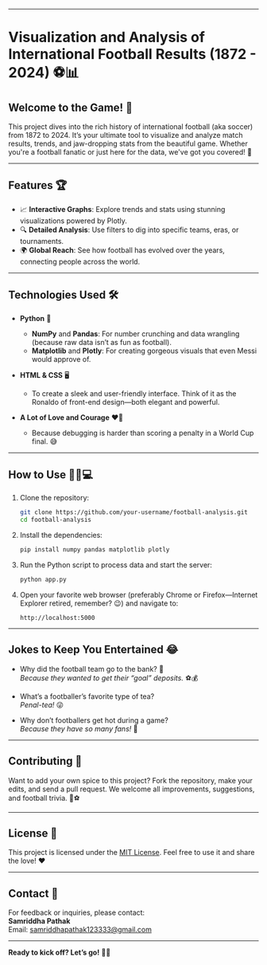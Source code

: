 

---

# **Visualization and Analysis of International Football Results (1872 - 2024)** ⚽📊

## **Welcome to the Game!** 🥳  
This project dives into the rich history of international football (aka soccer) from 1872 to 2024. It’s your ultimate tool to visualize and analyze match results, trends, and jaw-dropping stats from the beautiful game. Whether you're a football fanatic or just here for the data, we've got you covered! 🎉

---

## **Features** 🏆  
- 📈 **Interactive Graphs**: Explore trends and stats using stunning visualizations powered by Plotly.  
- 🔍 **Detailed Analysis**: Use filters to dig into specific teams, eras, or tournaments.  
- 🌍 **Global Reach**: See how football has evolved over the years, connecting people across the world.  

---

## **Technologies Used** 🛠️  
- **Python** 🐍  
  - **NumPy** and **Pandas**: For number crunching and data wrangling (because raw data isn’t as fun as football).  
  - **Matplotlib** and **Plotly**: For creating gorgeous visuals that even Messi would approve of.  

- **HTML & CSS** 🖥️  
  - To create a sleek and user-friendly interface. Think of it as the Ronaldo of front-end design—both elegant and powerful.  

- **A Lot of Love and Courage** ❤️💪  
  - Because debugging is harder than scoring a penalty in a World Cup final. 😅

---

## **How to Use** 🏃‍♂️💻  
1. Clone the repository:  
   ```bash
   git clone https://github.com/your-username/football-analysis.git
   cd football-analysis
   ```  

2. Install the dependencies:  
   ```bash
   pip install numpy pandas matplotlib plotly
   ```  

3. Run the Python script to process data and start the server:  
   ```bash
   python app.py
   ```  

4. Open your favorite web browser (preferably Chrome or Firefox—Internet Explorer retired, remember? 😉) and navigate to:  
   ```
   http://localhost:5000
   ```  

---

## **Jokes to Keep You Entertained** 😂  
- Why did the football team go to the bank? 🏦  
  _Because they wanted to get their “goal” deposits._ ⚽💰  

- What’s a footballer’s favorite type of tea?  
  _Penal-tea!_ 😜  

- Why don’t footballers get hot during a game?  
  _Because they have so many fans!_ 🙌  

---

## **Contributing** 🤝  
Want to add your own spice to this project? Fork the repository, make your edits, and send a pull request. We welcome all improvements, suggestions, and football trivia. 📝⚽  

---

## **License** 📜  
This project is licensed under the [MIT License](LICENSE). Feel free to use it and share the love! ❤️  

---

## **Contact** 📧  
For feedback or inquiries, please contact:  
**Samriddha Pathak**  
Email: [samriddhapathak123333@gmail.com](mailto:samriddhapathak123333@gmail.com)  

---

**Ready to kick off? Let’s go!** 🥅🎯